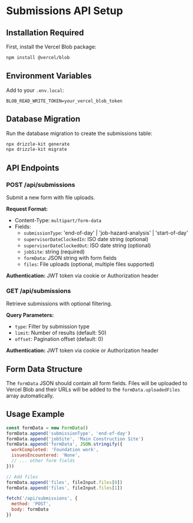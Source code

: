 # Submissions API Setup

## Installation Required

First, install the Vercel Blob package:
```bash
npm install @vercel/blob
```

## Environment Variables

Add to your `.env.local`:
```
BLOB_READ_WRITE_TOKEN=your_vercel_blob_token
```

## Database Migration

Run the database migration to create the submissions table:
```bash
npx drizzle-kit generate
npx drizzle-kit migrate
```

## API Endpoints

### POST /api/submissions
Submit a new form with file uploads.

**Request Format:**
- Content-Type: `multipart/form-data`
- Fields:
  - `submissionType`: 'end-of-day' | 'job-hazard-analysis' | 'start-of-day'
  - `supervisorDateClockedIn`: ISO date string (optional)
  - `supervisorDateClockedOut`: ISO date string (optional)
  - `jobSite`: string (required)
  - `formData`: JSON string with form fields
  - `files`: File uploads (optional, multiple files supported)

**Authentication:** JWT token via cookie or Authorization header

### GET /api/submissions
Retrieve submissions with optional filtering.

**Query Parameters:**
- `type`: Filter by submission type
- `limit`: Number of results (default: 50)
- `offset`: Pagination offset (default: 0)

**Authentication:** JWT token via cookie or Authorization header

## Form Data Structure

The `formData` JSON should contain all form fields. Files will be uploaded to Vercel Blob and their URLs will be added to the `formData.uploadedFiles` array automatically.

## Usage Example

```javascript
const formData = new FormData()
formData.append('submissionType', 'end-of-day')
formData.append('jobSite', 'Main Construction Site')
formData.append('formData', JSON.stringify({
  workCompleted: 'Foundation work',
  issuesEncountered: 'None',
  // ... other form fields
}))

// Add files
formData.append('files', fileInput.files[0])
formData.append('files', fileInput.files[1])

fetch('/api/submissions', {
  method: 'POST',
  body: formData
})
```